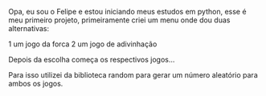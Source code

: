 Opa, eu sou o Felipe e estou iniciando meus estudos em python, esse é meu primeiro projeto, primeiramente criei um menu onde dou duas alternativas:

1 um jogo da forca
2 um jogo de adivinhação

Depois da escolha começa os respectivos jogos...

Para isso utilizei da biblioteca random para gerar um número aleatório para ambos os jogos.